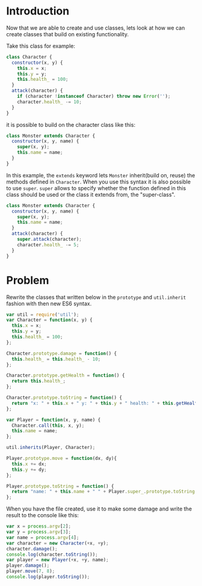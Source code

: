 # Introduction

Now that we are able to create and use classes, lets look at how we can create classes that build on existing functionality.

Take this class for example:

```javascript
class Character {
  constructor(x, y) {
    this.x = x;
    this.y = y;
    this.health_ = 100;
  }
  attack(character) {
    if (character !instanceof Character) throw new Error('');
    character.health_ -= 10;
  }
}
```

it is possible to build on the character class like this:

```javascript
class Monster extends Character {
  constructor(x, y, name) {
    super(x, y);
    this.name = name;
  }
}
```

In this example, the `extends` keyword lets `Monster` inherit(build on, reuse) the methods defined in `Character`. When you use this syntax it is also possible to use `super`. `super` allows to specify whether the function defined in this class should be used or the class it extends from, the "super-class".

```javascript
class Monster extends Character {
  constructor(x, y, name) {
    super(x, y);
    this.name = name;
  }
  attack(character) {
    super.attack(character);
    character.health_ -= 5;
  }
}
```

# Problem

Rewrite the classes that written below in the `prototype` and `util.inherit` fashion with then new ES6 syntax.

```javascript
var util = require('util');
var Character = function(x, y) {
  this.x = x;
  this.y = y;
  this.health_ = 100;
};

Character.prototype.damage = function() {
  this.health_ = this.health_ - 10;
};

Character.prototype.getHealth = function() {
  return this.health_;
};

Character.prototype.toString = function() {
  return "x: " + this.x + " y: " + this.y + " health: " + this.getHealth();
};

var Player = function(x, y, name) {
  Character.call(this, x, y);
  this.name = name;
};

util.inherits(Player, Character);

Player.prototype.move = function(dx, dy){
  this.x += dx;
  this.y += dy;
};

Player.prototype.toString = function() {
  return "name: " + this.name + " " + Player.super_.prototype.toString.call(this);
};

```

When you have the file created, use it to make some damage and write the result to the console like this:

```javascript
var x = process.argv[2];
var y = process.argv[3];
var name = process.argv[4];
var character = new Character(+x, +y);
character.damage();
console.log(character.toString());
var player = new Player(+x, +y, name);
player.damage();
player.move(7, 8);
console.log(player.toString());
```
